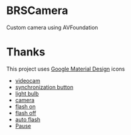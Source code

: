# BRSCamera

Custom camera using AVFoundation

# Thanks
This project uses [Google Material Design](https://www.flaticon.com/authors/google) icons
* [videocam](https://www.flaticon.com/free-icon/videocam-filled-tool_60999)
* [synchronization button](https://www.flaticon.com/free-icon/synchronization-button-with-two-arrows_61036)
* [light bulb](https://www.flaticon.com/free-icon/light-bulb-on_61293)
* [camera](https://www.flaticon.com/free-icon/camera_60519)
* [flash on](https://www.flaticon.com/free-icon/flash-on-indicator_60984)
* [flash off](https://www.flaticon.com/free-icon/flash-off_61064)
* [auto flash](https://www.flaticon.com/free-icon/automatic-flash-symbol_61130)
* [Pause](https://www.flaticon.com/free-icon/pause-button_61219)

